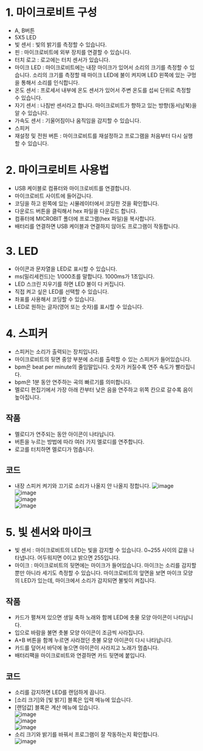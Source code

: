 # 1. 마이크로비트 구성
* A, B버튼
* 5X5 LED
* 빛 센서 : 빛의 밝기를 측정할 수 있습니다.
* 핀 : 마이크로비트에 외부 장치를 연결할 수 있습니다.
* 터치 로고 : 로고에는 터치 센서가 있습니다.
* 마이크 LED : 마이크로비트에는 내장 마이크가 있어서 소리의 크기를 측정할 수 있습니다. 소리의 크기를 측정할 때 마이크 LED에 불이 켜지며 LED 왼쪽에 있는 구멍을 통해서 소리를 인식합니다.
* 온도 센서 : 프로세서 내부에 온도 센서가 있어서 주변 온도를 섭씨 단위로 측정할 수 있습니다.
* 자기 센서 : 나침반 센서라고 합니다. 마이크로비트가 향하고 있는 방향(동서남북)을 알 수 있습니다.
* 가속도 센서 : 기울어짐이나 움직임을 감지할 수 있습니다.
* 스피커
* 재설정 및 전원 버튼 : 마이크로비트를 재설정하고 프로그램을 처음부터 다시 실행할 수 있습니다.

# 2. 마이크로비트 사용법
* USB 케이블로 컴퓨터와 마이크로비트를 연결합니다.
* 마이크로비트 사이트에 들어갑니다.
* 코딩을 하고 왼쪽에 있는 시뮬레이터에서 코딩한 것을 확인합니다.
* 다운로드 버튼을 클릭해서 hex 파일을 다운로드 합니다. 
* 컴퓨터에 MICROBIT 폴더에 프로그램(hex 파일)을 복사합니다.
* 배터리를 연결하면 USB 케이블과 연결하지 않아도 프로그램이 작동합니다.

# 3. LED
* 아이콘과 문자열을 LED로 표시할 수 있습니다.
* ms(밀리세컨드)는 1/000초를 말합니다. 1000ms가 1초입니다.
* LED 스크린 지우기를 하면 LED 불이 다 커집니다.
* 직접 켜고 싶은 LED를 선택할 수 있습니다.
* 좌표를 사용해서 코딩할 수 있습니다.
* LED로 원하는 글자(영어 또는 숫자)를 표시할 수 있습니다.

# 4. 스피커 
* 스피커는 소리가 출력되는 장치입니다.
* 마이크로비트의 뒷면 중앙 부분에 소리를 출력할 수 있는 스피커가 들어있습니다.
* bpm은 beat per minute의 줄임말입니다. 숫자가 커질수록 연주 속도가 빨라집니다.
* bpm은 1분 동안 연주하는 곡의 빠르기를 의미합니다.
* 멜로디 편집기에서 가장 아래 칸부터 낮은 음을 연주하고 위쪽 칸으로 갈수록 음이 높아집니다.

## 작품
* 멜로디가 연주되는 동안 아이콘이 나타납니다.
* 버튼을 누르는 방법에 따라 여러 가지 멜로디를 연주합니다.
* 로고를 터치하면 멜로디가 멈춥니다.

## 코드
* 내장 스피커 켜기와 끄기로 소리가 나올지 안 나올지 정합니다.
![image](https://github.com/itple-sw/microbit/assets/76088532/ec4a87ac-7be5-425f-bcd1-c26f681a6fad)   
![image](https://github.com/itple-sw/microbit/assets/76088532/7604d9fb-c5a2-41cc-aaa8-aaab6169757c)   
![image](https://github.com/itple-sw/microbit/assets/76088532/5c525d33-aa58-4e82-a975-7b79de55a507)    
![image](https://github.com/itple-sw/microbit/assets/76088532/e2cb9b08-1751-43e6-b9a5-0e8deecfc264)

# 5. 빛 센서와 마이크
* 빛 센서 : 마이크로비트의 LED는 빛을 감지할 수 있습니다. 0~255 사이의 값을 나타냅니다. 어두워지면 0이고 밝으면 255입니다.
* 마이크 : 마이크로비트의 뒷면에는 마이크가 들어있습니다. 마이크는 소리를 감지할 뿐만 아니라 세기도 측정할 수 있습니다. 마이크로비트의 앞면을 보면 마이크 모양의 LED가 있는데, 마이크에서 소리가 감지되면 불빛이 켜집니다.

## 작품
* 카드가 펼쳐져 있으면 생일 축하 노래와 함께 LED에 촛물 모양 아이콘이 나타납니다.
* 입으로 바람을 불면 촛불 모양 아이콘이 조금씩 사라집니다.
* A+B 버튼을 함께 누르면 사라졌던 촛불 모양 아이콘이 다시 나타납니다.
* 카드를 덮어서 바닥에 놓으면 아이콘이 사라지고 노래가 멈춥니다.
* 배터리팩을 마이크로비트와 연결하면 카드 뒷면에 붙입니다.

## 코드
* 소리를 감지하면 LED를 랜덤하게 끕니다.
* [소리 크기]와 [빛 밝기] 블록은 입력 메뉴에 있습니다.
* [랜덤값] 블록은 계산 메뉴에 있습니다.    
![image](https://github.com/itple-sw/microbit/assets/76088532/4c8860b3-691e-42e3-8810-af7fdf693c37)   
![image](https://github.com/itple-sw/microbit/assets/76088532/f19eb064-ed22-45c3-953a-694e258cfaeb)   
![image](https://github.com/itple-sw/microbit/assets/76088532/d9a1f0f0-5af1-49e0-85fa-6470b9b82d72)
* 소리 크기와 밝기를 바꿔서 프로그램이 잘 작동하는지 확인합니다.  
![image](https://github.com/itple-sw/microbit/assets/76088532/3fd7409c-608f-448f-9e9c-11c16c4793f1)   

